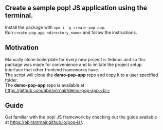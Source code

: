 ## Create a sample pop! JS application using the terminal.<br>
Install the package with ```npm i -g create-pop-app```.<br>
Run ```create-pop-app <directory_name>``` and follow the instructions.<br>
## Motivation
Manually clone boilerplate for every new project is tedious and so this package was made for convenience and to imitate the project setup interface that other frontend frameworks have.<br>The script will clone the **demo-pop-app** repo and copy it to a user specified folder.<br>
The **demo-pop-app** repo is available at https://github.com/abiramrnair/demo-pop-app.<br>
## Guide
Get familiar with the pop! JS framework by checking out the guide available at https://abiramrnair.github.io/pop-js/.
